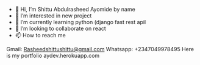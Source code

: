 - 👋 Hi, I’m Shittu Abdulrasheed Ayomide by name 
- 👀 I’m interested in new project 
- 🌱 I’m currently learning python (django fast rest apil
- 💞️ I’m looking to collaborate on react
- 📫 How to reach me

Gmail:  Rasheedshittushittu@gmail.com 
Whatsapp: +2347049978495
Here is my portfolio aydev.herokuapp.com 

<!---
Shittua1/Shittua1 is a ✨ special ✨ repository because its `README.md` (this file) appears on your GitHub profile.
You can click the Preview link to take a look at your changes.
--->
